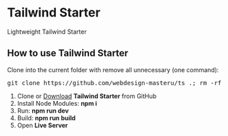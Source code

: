 <h1>Tailwind Starter</h1>
<p>Lightweight Tailwind Starter</p>

<h2>How to use Tailwind Starter</h2>

<p>Clone into the current folder with remove all unnecessary (one command):</p>

<pre>git clone https://github.com/webdesign-masteru/ts .; rm -rf trunk .gitignore readme.md .git</pre>

<ol>
  <li>Clone or <a href="https://github.com/webdesign-masteru/ts/archive/master.zip">Download</a> <strong>Tailwind Starter</strong> from GitHub</li>
  <li>Install Node Modules: <strong>npm i</strong></li>
  <li>Run: <strong>npm run dev</strong></li>
  <li>Build: <strong>npm run build</strong></li>
  <li>Open <strong>Live Server</strong></li>
</ol>
